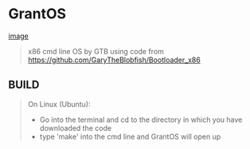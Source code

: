 # GrantOS

[image](doc/)

>x86 cmd line OS by GTB using code from https://github.com/GaryTheBlobfish/Bootloader_x86  

## BUILD

> On Linux (Ubuntu):
>  - Go into the terminal and cd to the directory in which you have downloaded the code  
>  - type 'make' into the cmd line and GrantOS will open up  

